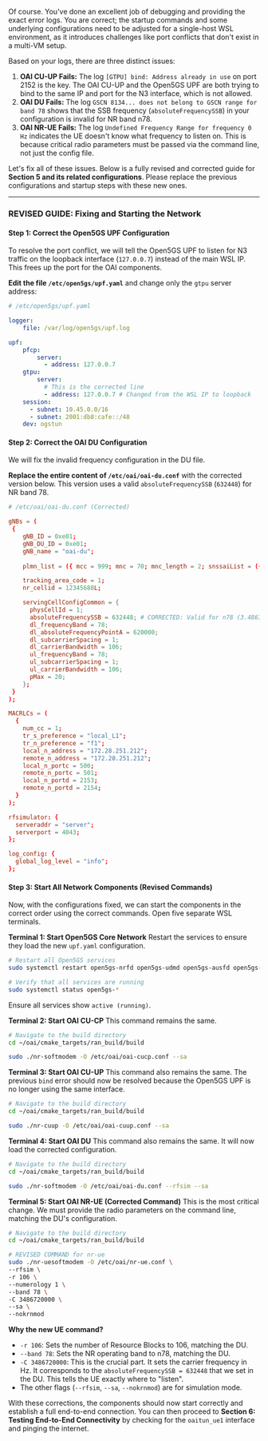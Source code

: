 Of course. You've done an excellent job of debugging and providing the exact error logs. You are correct; the startup commands and some underlying configurations need to be adjusted for a single-host WSL environment, as it introduces challenges like port conflicts that don't exist in a multi-VM setup.

Based on your logs, there are three distinct issues:
1.  **OAI CU-UP Fails:** The log `[GTPU] bind: Address already in use` on port 2152 is the key. The OAI CU-UP and the Open5GS UPF are both trying to bind to the same IP and port for the N3 interface, which is not allowed.
2.  **OAI DU Fails:** The log `GSCN 8134... does not belong to GSCN range for band 78` shows that the SSB frequency (`absoluteFrequencySSB`) in your configuration is invalid for NR band n78.
3.  **OAI NR-UE Fails:** The log `Undefined Frequency Range for frequency 0 Hz` indicates the UE doesn't know what frequency to listen on. This is because critical radio parameters must be passed via the command line, not just the config file.

Let's fix all of these issues. Below is a fully revised and corrected guide for **Section 5 and its related configurations**. Please replace the previous configurations and startup steps with these new ones.

---

### **REVISED GUIDE: Fixing and Starting the Network**

#### **Step 1: Correct the Open5GS UPF Configuration**

To resolve the port conflict, we will tell the Open5GS UPF to listen for N3 traffic on the loopback interface (`127.0.0.7`) instead of the main WSL IP. This frees up the port for the OAI components.

**Edit the file `/etc/open5gs/upf.yaml`** and change only the `gtpu` server address:

```yaml
# /etc/open5gs/upf.yaml

logger:
    file: /var/log/open5gs/upf.log

upf:
    pfcp:
        server:
          - address: 127.0.0.7
    gtpu:
        server:
          # This is the corrected line
          - address: 127.0.0.7 # Changed from the WSL IP to loopback
    session:
      - subnet: 10.45.0.0/16
      - subnet: 2001:db8:cafe::/48
    dev: ogstun
```

#### **Step 2: Correct the OAI DU Configuration**

We will fix the invalid frequency configuration in the DU file.

**Replace the entire content of `/etc/oai/oai-du.conf`** with the corrected version below. This version uses a valid `absoluteFrequencySSB` (`632448`) for NR band 78.

```conf
# /etc/oai/oai-du.conf (Corrected)

gNBs = (
 {
    gNB_ID = 0xe01;
    gNB_DU_ID = 0xe01;
    gNB_name = "oai-du";
    
    plmn_list = ({ mcc = 999; mnc = 70; mnc_length = 2; snssaiList = ({ sst = 1; sd = 0xffffff; },{ sst = 2; sd = 0x111111; });});

    tracking_area_code = 1;
    nr_cellid = 12345688L;

    servingCellConfigCommon = {
      physCellId = 1;
      absoluteFrequencySSB = 632448; # CORRECTED: Valid for n78 (3.48672 GHz)
      dl_frequencyBand = 78;
      dl_absoluteFrequencyPointA = 620000;
      dl_subcarrierSpacing = 1;
      dl_carrierBandwidth = 106;
      ul_frequencyBand = 78;
      ul_subcarrierSpacing = 1;
      ul_carrierBandwidth = 106;
      pMax = 20;
    };
 }
);

MACRLCs = (
  {
    num_cc = 1;
    tr_s_preference = "local_L1";
    tr_n_preference = "f1";
    local_n_address = "172.28.251.212";
    remote_n_address = "172.28.251.212";
    local_n_portc = 500;
    remote_n_portc = 501;
    local_n_portd = 2153;
    remote_n_portd = 2154;
  }
);

rfsimulator: {
  serveraddr = "server";
  serverport = 4043;
};

log_config: {
  global_log_level = "info";
};
```

#### **Step 3: Start All Network Components (Revised Commands)**

Now, with the configurations fixed, we can start the components in the correct order using the correct commands. Open five separate WSL terminals.

**Terminal 1: Start Open5GS Core Network**
Restart the services to ensure they load the new `upf.yaml` configuration.

```bash
# Restart all Open5GS services
sudo systemctl restart open5gs-nrfd open5gs-udmd open5gs-ausfd open5gs-udrd open5gs-pcfd open5gs-smfd open5gs-amfd open5gs-upfd

# Verify that all services are running
sudo systemctl status open5gs-*
```
Ensure all services show `active (running)`.

**Terminal 2: Start OAI CU-CP**
This command remains the same.
```bash
# Navigate to the build directory
cd ~/oai/cmake_targets/ran_build/build

sudo ./nr-softmodem -O /etc/oai/oai-cucp.conf --sa
```

**Terminal 3: Start OAI CU-UP**
This command also remains the same. The previous `bind` error should now be resolved because the Open5GS UPF is no longer using the same interface.
```bash
# Navigate to the build directory
cd ~/oai/cmake_targets/ran_build/build

sudo ./nr-cuup -O /etc/oai/oai-cuup.conf --sa
```

**Terminal 4: Start OAI DU**
This command also remains the same. It will now load the corrected configuration.
```bash
# Navigate to the build directory
cd ~/oai/cmake_targets/ran_build/build

sudo ./nr-softmodem -O /etc/oai/oai-du.conf --rfsim --sa
```

**Terminal 5: Start OAI NR-UE (Corrected Command)**
This is the most critical change. We must provide the radio parameters on the command line, matching the DU's configuration.

```bash
# Navigate to the build directory
cd ~/oai/cmake_targets/ran_build/build

# REVISED COMMAND for nr-ue
sudo ./nr-uesoftmodem -O /etc/oai/nr-ue.conf \
--rfsim \
-r 106 \
--numerology 1 \
--band 78 \
-C 3486720000 \
--sa \
--nokrnmod
```

**Why the new UE command?**
*   `-r 106`: Sets the number of Resource Blocks to 106, matching the DU.
*   `--band 78`: Sets the NR operating band to n78, matching the DU.
*   `-C 3486720000`: This is the crucial part. It sets the carrier frequency in Hz. It corresponds to the `absoluteFrequencySSB = 632448` that we set in the DU. This tells the UE exactly where to "listen".
*   The other flags (`--rfsim`, `--sa`, `--nokrnmod`) are for simulation mode.

With these corrections, the components should now start correctly and establish a full end-to-end connection. You can then proceed to **Section 6: Testing End-to-End Connectivity** by checking for the `oaitun_ue1` interface and pinging the internet.